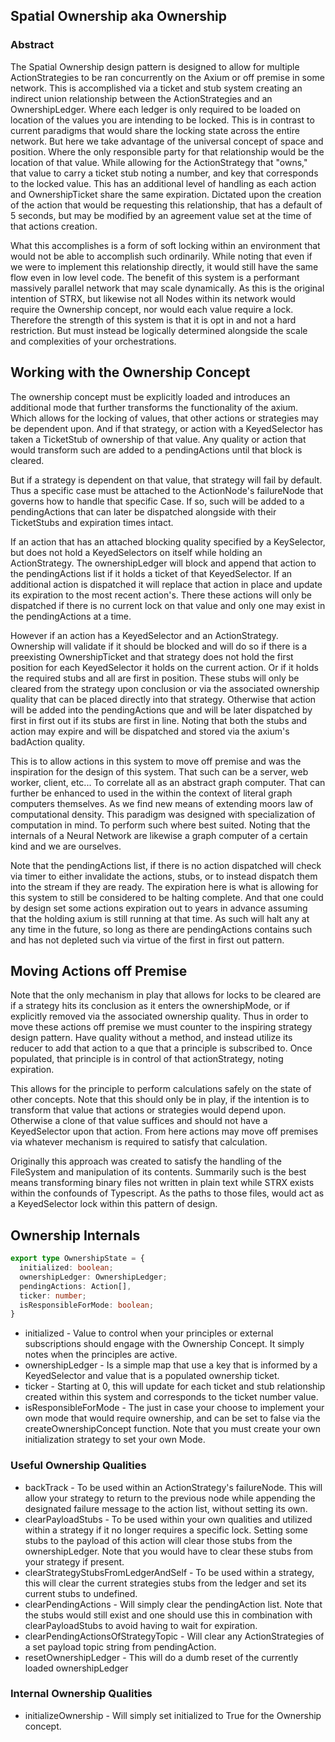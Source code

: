 ## Spatial Ownership aka Ownership
### Abstract
The Spatial Ownership design pattern is designed to allow for multiple ActionStrategies to be ran concurrently on the Axium or off premise in some network. This is accomplished via a ticket and stub system creating an indirect union relationship between the ActionStrategies and an OwnershipLedger. Where each ledger is only required to be loaded on location of the values you are intending to be locked. This is in contrast to current paradigms that would share the locking state across the entire network. But here we take advantage of the universal concept of space and position. Where the only responsible party for that relationship would be the location of that value. While allowing for the ActionStrategy that "owns," that value to carry a ticket stub noting a number, and key that corresponds to the locked value. This has an additional level of handling as each action and OwnershipTicket share the same expiration. Dictated upon the creation of the action that would be requesting this relationship, that has a default of 5 seconds, but may be modified by an agreement value set at the time of that actions creation.

What this accomplishes is a form of soft locking within an environment that would not be able to accomplish such ordinarily. While noting that even if we were to implement this relationship directly, it would still have the same flow even in low level code. The benefit of this system is a performant massively parallel network that may scale dynamically. As this is the original intention of STRX, but likewise not all Nodes within its network would require the Ownership concept, nor would each value require a lock. Therefore the strength of this system is that it is opt in and not a hard restriction. But must instead be logically determined alongside the scale and complexities of your orchestrations.

## Working with the Ownership Concept
The ownership concept must be explicitly loaded and introduces an additional mode that further transforms the functionality of the axium. Which allows for the locking of values, that other actions or strategies may be dependent upon. And if that strategy, or action with a KeyedSelector has taken a TicketStub of ownership of that value. Any quality or action that would transform such are added to a pendingActions until that block is cleared.

But if a strategy is dependent on that value, that strategy will fail by default. Thus a specific case must be attached to the ActionNode's failureNode that governs how to handle that specific Case. If so, such will be added to a pendingActions that can later be dispatched alongside with their TicketStubs and expiration times intact.

If an action that has an attached blocking quality specified by a KeySelector, but does not hold a KeyedSelectors on itself while holding an ActionStrategy. The ownershipLedger will block and append that action to the pendingActions list if it holds a ticket of that KeyedSelector. If an additional action is dispatched it will replace that action in place and update its expiration to the most recent action's. There these actions will only be dispatched if there is no current lock on that value and only one may exist in the pendingActions at a time.

However if an action has a KeyedSelector and an ActionStrategy. Ownership will validate if it should be blocked and will do so if there is a preexisting OwnershipTicket and that strategy does not hold the first position for each KeyedSelector it holds on the current action. Or if it holds the required stubs and all are first in position. These stubs will only be cleared from the strategy upon conclusion or via the associated ownership quality that can be placed directly into that strategy. Otherwise that action will be added into the pendingActions que and will be later dispatched by first in first out if its stubs are first in line. Noting that both the stubs and action may expire and will be dispatched and stored via the axium's badAction quality.

This is to allow actions in this system to move off premise and was the inspiration for the design of this system. That such can be a server, web worker, client, etc... To correlate all as an abstract graph computer. That can further be enhanced to used in the within the context of literal graph computers themselves. As we find new means of extending moors law of computational density. This paradigm was designed with specialization of computation in mind. To perform such where best suited. Noting that the internals of a Neural Network are likewise a graph computer of a certain kind and we are ourselves.

Note that the pendingActions list, if there is no action dispatched will check via timer to either invalidate the actions, stubs, or to instead dispatch them into the stream if they are ready. The expiration here is what is allowing for this system to still be considered to be halting complete. And that one could by design set some actions expiration out to years in advance assuming that the holding axium is still running at that time. As such will halt any at any time in the future, so long as there are pendingActions contains such and has not depleted such via virtue of the first in first out pattern.

## Moving Actions off Premise
Note that the only mechanism in play that allows for locks to be cleared are if a strategy hits its conclusion as it enters the ownershipMode, or if explicitly removed via the associated ownership quality. Thus in order to move these actions off premise we must counter to the inspiring strategy design pattern. Have quality without a method, and instead utilize its reducer to add that action to a que that a principle is subscribed to. Once populated, that principle is in control of that actionStrategy, noting expiration.

This allows for the principle to perform calculations safely on the state of other concepts. Note that this should only be in play, if the intention is to transform that value that actions or strategies would depend upon. Otherwise a clone of that value suffices and should not have a KeyedSelector upon that action. From here actions may move off premises via whatever mechanism is required to satisfy that calculation.

Originally this approach was created to satisfy the handling of the FileSystem and manipulation of its contents. Summarily such is the best means transforming binary files not written in plain text while STRX exists within the confounds of Typescript. As the paths to those files, would act as a KeyedSelector lock within this pattern of design.

## Ownership Internals
``` typescript
export type OwnershipState = {
  initialized: boolean;
  ownershipLedger: OwnershipLedger;
  pendingActions: Action[],
  ticker: number;
  isResponsibleForMode: boolean;
}
```
* initialized - Value to control when your principles or external subscriptions should engage with the Ownership Concept. It simply notes when the principles are active.
* ownershipLedger - Is a simple map that use a key that is informed by a KeyedSelector and value that is a populated ownership ticket.
* ticker - Starting at 0, this will update for each ticket and stub relationship created within this system and corresponds to the ticket number value.
* isResponsibleForMode - The just in case your choose to implement your own mode that would require ownership, and can be set to false via the createOwnershipConcept function. Note that you must create your own initialization strategy to set your own Mode.

### Useful Ownership Qualities
* backTrack - To be used within an ActionStrategy's failureNode. This will allow your strategy to return to the previous node while appending the designated failure message to the action list, without setting its own.
* clearPayloadStubs - To be used within your own qualities and utilized within a strategy if it no longer requires a specific lock. Setting some stubs to the payload of this action will clear those stubs from the ownershipLedger. Note that you would have to clear these stubs from your strategy if present.
* clearStrategyStubsFromLedgerAndSelf - To be used within a strategy, this will clear the current strategies stubs from the ledger and set its current stubs to undefined.
* clearPendingActions - Will simply clear the pendingAction list. Note that the stubs would still exist and one should use this in combination with clearPayloadStubs to avoid having to wait for expiration.
* clearPendingActionsOfStrategyTopic - Will clear any ActionStrategies of a set payload topic string from pendingAction.
* resetOwnershipLedger - This will do a dumb reset of the currently loaded ownershipLedger

### Internal Ownership Qualities
* initializeOwnership - Will simply set initialized to True for the Ownership concept.
